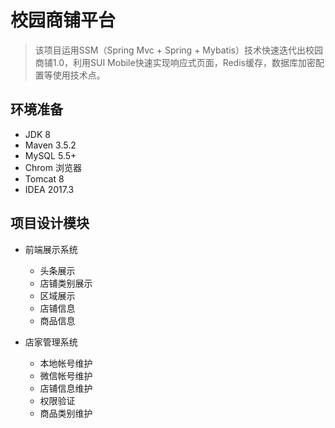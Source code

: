 # 校园商铺平台
> 该项目运用SSM（Spring Mvc + Spring + Mybatis）技术快速迭代出校园商铺1.0，利用SUI Mobile快速实现响应式页面，Redis缓存，数据库加密配置等使用技术点。

## 环境准备

- JDK 8
- Maven 3.5.2
- MySQL 5.5+
- Chrom 浏览器
- Tomcat 8
- IDEA 2017.3

## 项目设计模块

- 前端展示系统
  - 头条展示
  - 店铺类别展示
  - 区域展示
  - 店铺信息
  - 商品信息

- 店家管理系统
  - 本地帐号维护
  - 微信帐号维护
  - 店铺信息维护
  - 权限验证
  - 商品类别维护

